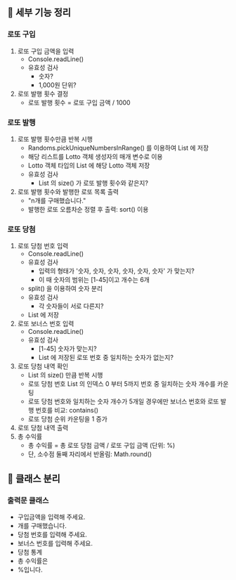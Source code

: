 ## 📮 세부 기능 정리
### 로또 구입
1. 로또 구입 금액을 입력
    * Console.readLine()
    * 유효성 검사
        - 숫자?
        - 1,000원 단위?
2. 로또 발행 횟수 결정
    * 로또 발행 횟수 = 로또 구입 금액 / 1000

### 로또 발행
1. 로또 발행 횟수만큼 반복 시행
    * Randoms.pickUniqueNumbersInRange() 를 이용하여 List 에 저장
    * 해당 리스트를 Lotto 객체 생성자의 매개 변수로 이용
    * Lotto 객체 타입의 List 에 해당 Lotto 객체 저장
    * 유효성 검사
        - List<Lotto> 의 size() 가 로또 발행 횟수와 같은지?
2. 로또 발행 횟수와 발행한 로또 목록 출력
    * "n개를 구매했습니다."
    * 발행한 로또 오름차순 정렬 후 출력: sort() 이용

### 로또 당첨
1. 로또 당첨 번호 입력
    * Console.readLine()
    * 유효성 검사
        - 입력의 형태가 '숫자, 숫자, 숫자, 숫자, 숫자, 숫자' 가 맞는지?
        - 이 때 숫자의 범위는 [1-45]이고 개수는 6개
    * split() 을 이용하여 숫자 분리
    * 유효성 검사
        - 각 숫자들이 서로 다른지?
    * List 에 저장
2. 로또 보너스 번호 입력
    * Console.readLine()
    * 유효성 검사
        - [1-45] 숫자가 맞는지?
        - List 에 저장된 로또 번호 중 일치하는 숫자가 없는지?
3. 로또 당첨 내역 확인
    * List<Lotto> 의 size() 만큼 반복 시행
    * 로또 당첨 번호 List 의 인덱스 0 부터 5까지 번호 중 일치하는 숫자 개수를 카운팅
    * 로또 당첨 번호와 일치하는 숫자 개수가 5개일 경우에만 보너스 번호와 로또 발행 번호를 비교: contains()
    * 로또 당첨 순위 카운팅을 1 증가
4. 로또 당첨 내역 출력
5. 총 수익률
    * 총 수익률 = 총 로또 당첨 금액 / 로또 구입 금액 (단위: %)
    * 단, 소수점 둘째 자리에서 반올림: Math.round()

## 📮 클래스 분리
### 출력문 클래스
* 구입금액을 입력해 주세요.
* 개를 구매했습니다.
* 당첨 번호를 입력해 주세요.
* 보너스 번호를 입력해 주세요.
* 당첨 통계
* 총 수익률은
* %입니다.